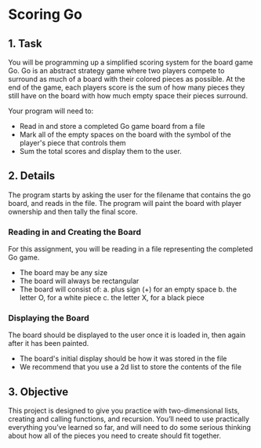 # Scoring Go

## 1. Task
You will be programming up a simplified scoring system for the board game Go. Go is an abstract strategy
game where two players compete to surround as much of a board with their colored pieces as possible.
At the end of the game, each players score is the sum of how many pieces they still have on the board
with how much empty space their pieces surround.

Your program will need to:
  * Read in and store a completed Go game board from a file
  * Mark all of the empty spaces on the board with the symbol of the player's piece that controls them
  * Sum the total scores and display them to the user.

## 2. Details
The program starts by asking the user for the filename that contains the go board, and reads in the file.
The program will paint the board with player ownership and then tally the final score.

### Reading in and Creating the Board
For this assignment, you will be reading in a file representing the completed Go game.<br>
* The board may be any size
* The board will always be rectangular
* The board will consist of:
 a. plus sign (+) for an empty space
 b. the letter O, for a white piece
 c. the letter X, for a black piece
 
### Displaying the Board
The board should be displayed to the user once it is loaded in, then again
after it has been painted.<br>
 * The board's initial display should be how it was stored in the file
 * We recommend that you use a 2d list to store the contents of the file

## 3. Objective
This project is designed to give you practice with two-dimensional lists, creating and calling functions, and recursion.
You’ll need to use practically everything you’ve learned so far, and will need to do some serious thinking about how all 
of the pieces you need to create should fit together.  
